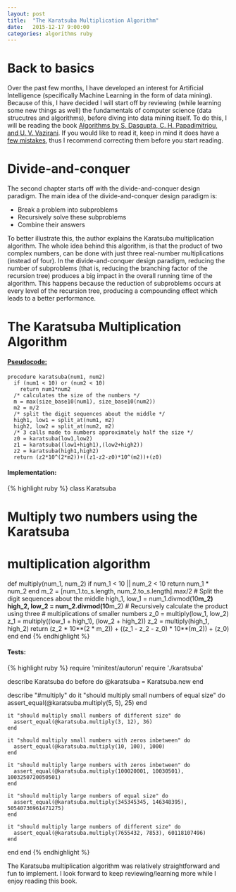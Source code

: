 ```yaml
---
layout: post
title:  "The Karatsuba Multiplication Algorithm"
date:   2015-12-17 9:00:00
categories: algorithms ruby
---
```

# Back to basics
Over the past few months, I have developed an interest for Artificial Intelligence (specifically Machine Learning in the form of data mining). Because of this, I have decided I will start off by reviewing (while learning some new things as well) the fundamentals of computer science (data strucutres and algorithms), before diving into data mining itself. To do this, I will be reading the book [Algorithms by S. Dasgupta, C. H. Papadimitriou, and U. V. Vazirani](http://beust.com/algorithms.pdf). If you would like to read it, keep in mind it does have a [few mistakes](http://cseweb.ucsd.edu/~dasgupta/book/errata.pdf), thus I recommend correcting them before you start reading.

# Divide-and-conquer
The second chapter starts off with the divide-and-conquer design paradigm. The main idea of the divide-and-conquer design paradigm is:

- Break a problem into subproblems
- Recursively solve these subproblems
- Combine their answers

To better illustrate this, the author explains the Karatsuba multiplication algorithm. The whole idea behind this algorithm, is that the product of two complex numbers, can be done with just three real-number multiplications (instead of four). In the divide-and-conquer design paradigm, reducing the number of subproblems (that is, reducing the branching factor of the recursion tree) produces a big impact in the overall running time of the algorithm. This happens because the reduction of subproblems occurs at every level of the recursion tree, producing a compounding effect which leads to a better performance.

# The Karatsuba Multiplication Algorithm

#### [Pseudocode:](https://en.wikipedia.org/wiki/Karatsuba_algorithm)

```
procedure karatsuba(num1, num2)
  if (num1 < 10) or (num2 < 10)
    return num1*num2
  /* calculates the size of the numbers */
  m = max(size_base10(num1), size_base10(num2))
  m2 = m/2
  /* split the digit sequences about the middle */
  high1, low1 = split_at(num1, m2)
  high2, low2 = split_at(num2, m2)
  /* 3 calls made to numbers approximately half the size */
  z0 = karatsuba(low1,low2)
  z1 = karatsuba((low1+high1),(low2+high2))
  z2 = karatsuba(high1,high2)
  return (z2*10^(2*m2))+((z1-z2-z0)*10^(m2))+(z0)
```

#### Implementation:

{% highlight ruby %}
class Karatsuba
  # Multiply two numbers using the Karatsuba
  # multiplication algorithm
  def multiply(num_1, num_2)
    if num_1 < 10 || num_2 < 10
      return num_1 * num_2
    end
    m_2 = [num_1.to_s.length, num_2.to_s.length].max/2
    # Split the digit sequences about the middle
    high_1, low_1 = num_1.divmod(10**m_2)
    high_2, low_2 = num_2.divmod(10**m_2)
    # Recursively calculate the product using three
    # multiplications of smaller numbers
    z_0 = multiply(low_1, low_2)
    z_1 = multiply((low_1 + high_1), (low_2 + high_2))
    z_2 = multiply(high_1, high_2)
    return (z_2 * 10**(2 * m_2)) + ((z_1 - z_2 - z_0) * 10**(m_2)) + (z_0)
  end
end
{% endhighlight %}

#### Tests:

{% highlight ruby %}
require 'minitest/autorun'
require './karatsuba'

describe Karatsuba do
  before do
    @karatsuba = Karatsuba.new
  end

  describe "#multiply" do
    it "should multiply small numbers of equal size" do
      assert_equal(@karatsuba.multiply(5, 5), 25)
    end

    it "should multiply small numbers of different size" do
      assert_equal(@karatsuba.multiply(3, 12), 36)
    end

    it "should multiply small numbers with zeros inbetween" do
      assert_equal(@karatsuba.multiply(10, 100), 1000)
    end

    it "should multiply large numbers with zeros inbetween" do
      assert_equal(@karatsuba.multiply(100020001, 10030501), 1003250720050501)
    end

    it "should multiply large numbers of equal size" do
      assert_equal(@karatsuba.multiply(345345345, 146348395), 50540736961471275)
    end

    it "should multiply large numbers of different size" do
      assert_equal(@karatsuba.multiply(7655432, 7853), 60118107496)
    end
  end
end
{% endhighlight %}

The Karatsuba multiplication algorithm was relatively straightforward and fun to implement. I look forward to keep reviewing/learning more while I enjoy reading this book.

